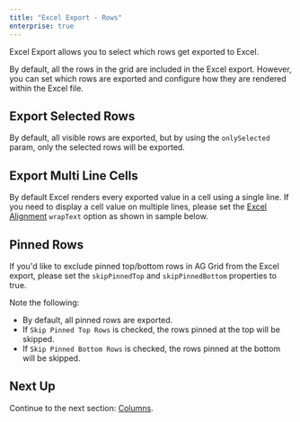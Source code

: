 ```yaml
---
title: "Excel Export - Rows"
enterprise: true
---
```


Excel Export allows you  to select which rows get exported to Excel.

By default, all the rows in the grid are included in the Excel export. However, you can set which rows are exported and configure how they are rendered within the Excel file.

## Export Selected Rows

By default, all visible rows are exported, but by using the `onlySelected` param, only the selected rows will be exported.

<grid-example title='Excel Export - Selected Rows' name='excel-export-selected-rows' type='generated' options='{ "enterprise": true, "modules": ["clientside", "menu", "excel", "csv"] }'></grid-example>

## Export Multi Line Cells

By default Excel renders every exported value in a cell using a single line. If you need to display a cell value on multiple lines, please set the [Excel Alignment](../excel-export-api/#excelalignment) `wrapText` option as shown in sample below.

<grid-example title='Excel Export - Multi Line' name='excel-export-multi-line' type='generated' options='{ "enterprise": true, "modules": ["clientside", "menu", "excel", "csv"] }'></grid-example>

## Pinned Rows

If you'd like to exclude pinned top/bottom rows in AG Grid from the Excel export, please set the `skipPinnedTop` and `skipPinnedBottom` properties to true.

Note the following:

- By default, all pinned rows are exported.
- If `Skip Pinned Top Rows` is checked, the rows pinned at the top will be skipped.
- If `Skip Pinned Bottom Rows` is checked, the rows pinned at the bottom will be skipped.

<grid-example title='Excel Export - Pinned Rows' name='excel-export-pinned-rows' type='generated' options='{ "enterprise": true, "modules": ["clientside", "menu", "excel", "csv"], "exampleHeight": 815 }'></grid-example>

## Next Up

Continue to the next section: [Columns](../excel-export-columns/).